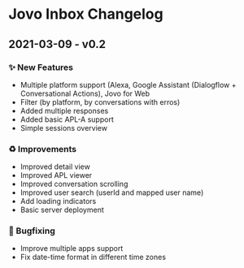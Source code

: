 # Jovo Inbox Changelog


## 2021-03-09 - v0.2

### ✨ New Features
* Multiple platform support (Alexa,  Google Assistant (Dialogflow + Conversational Actions), Jovo for Web
* Filter (by platform, by conversations with erros)
* Added multiple responses
* Added basic APL-A support
* Simple sessions overview

### ♻ Improvements
* Improved detail view
* Improved APL viewer
* Improved conversation scrolling
* Improved user search (userId and mapped user name)
* Add loading indicators
* Basic server deployment

### :bug: Bugfixing
* Improve multiple apps support
* Fix date-time format in different time zones